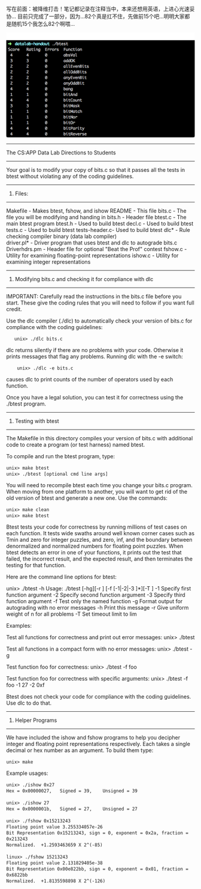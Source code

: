 写在前面：被降维打击！笔记都记录在注释当中，本来还想用英语，上进心光速妥协...
	目前只完成了一部分，因为...82个真是扛不住，先做前15个吧...明明大家都是随机15个我怎么82个啊喂...

![image-20181009141530219](./image-score.png)



------

The CS:APP Data Lab
Directions to Students

------

Your goal is to modify your copy of bits.c so that it passes all the
tests in btest without violating any of the coding guidelines.

------

1. Files:

------

Makefile	- Makes btest, fshow, and ishow
README		- This file
bits.c		- The file you will be modifying and handing in
bits.h		- Header file
btest.c		- The main btest program
  btest.h	- Used to build btest
  decl.c	- Used to build btest
  tests.c       - Used to build btest
  tests-header.c- Used to build btest
dlc*		- Rule checking compiler binary (data lab compiler)	 
driver.pl*	- Driver program that uses btest and dlc to autograde bits.c
Driverhdrs.pm   - Header file for optional "Beat the Prof" contest
fshow.c		- Utility for examining floating-point representations
ishow.c		- Utility for examining integer representations

------

1. Modifying bits.c and checking it for compliance with dlc

------

IMPORTANT: Carefully read the instructions in the bits.c file before
you start. These give the coding rules that you will need to follow if
you want full credit.

Use the dlc compiler (./dlc) to automatically check your version of
bits.c for compliance with the coding guidelines:

```
   unix> ./dlc bits.c
```

dlc returns silently if there are no problems with your code.
Otherwise it prints messages that flag any problems.  Running dlc with
the -e switch:

```
	unix> ./dlc -e bits.c  
```

causes dlc to print counts of the number of operators used by each function.

Once you have a legal solution, you can test it for correctness using
the ./btest program.

------

1. Testing with btest

------

The Makefile in this directory compiles your version of bits.c with
additional code to create a program (or test harness) named btest.

To compile and run the btest program, type:

```
unix> make btest
unix> ./btest [optional cmd line args]
```

You will need to recompile btest each time you change your bits.c
program. When moving from one platform to another, you will want to
get rid of the old version of btest and generate a new one.  Use the
commands:

```
unix> make clean
unix> make btest
```

Btest tests your code for correctness by running millions of test
cases on each function.  It tests wide swaths around well known corner
cases such as Tmin and zero for integer puzzles, and zero, inf, and
the boundary between denormalized and normalized numbers for floating
point puzzles. When btest detects an error in one of your functions,
it prints out the test that failed, the incorrect result, and the
expected result, and then terminates the testing for that function.

Here are the command line options for btest:

  unix> ./btest -h
  Usage: ./btest [-hg][-r ] [-f <name> [-1|-2|-3 <val>]*][-T ]
    -1 <val>  Specify first function argument
    -2 <val>  Specify second function argument
    -3 <val>  Specify third function argument
    -f <name> Test only the named function
    -g        Format output for autograding with no error messages
    -h        Print this message
    -r <n>    Give uniform weight of n for all problems
    -T <lim>  Set timeout limit to lim

Examples:

  Test all functions for correctness and print out error messages:
  unix> ./btest

  Test all functions in a compact form with no error messages:
  unix> ./btest -g

  Test function foo for correctness:
  unix> ./btest -f foo

  Test function foo for correctness with specific arguments:
  unix> ./btest -f foo -1 27 -2 0xf

Btest does not check your code for compliance with the coding
guidelines.  Use dlc to do that.

------

1. Helper Programs

------

We have included the ishow and fshow programs to help you decipher
integer and floating point representations respectively. Each takes a
single decimal or hex number as an argument. To build them type:

```
unix> make
```

Example usages:

```
unix> ./ishow 0x27
Hex = 0x00000027,	Signed = 39,	Unsigned = 39

unix> ./ishow 27
Hex = 0x0000001b,	Signed = 27,	Unsigned = 27

unix> ./fshow 0x15213243
Floating point value 3.255334057e-26
Bit Representation 0x15213243, sign = 0, exponent = 0x2a, fraction = 0x213243
Normalized.  +1.2593463659 X 2^(-85)

linux> ./fshow 15213243
Floating point value 2.131829405e-38
Bit Representation 0x00e822bb, sign = 0, exponent = 0x01, fraction = 0x6822bb
Normalized.  +1.8135598898 X 2^(-126)
```



